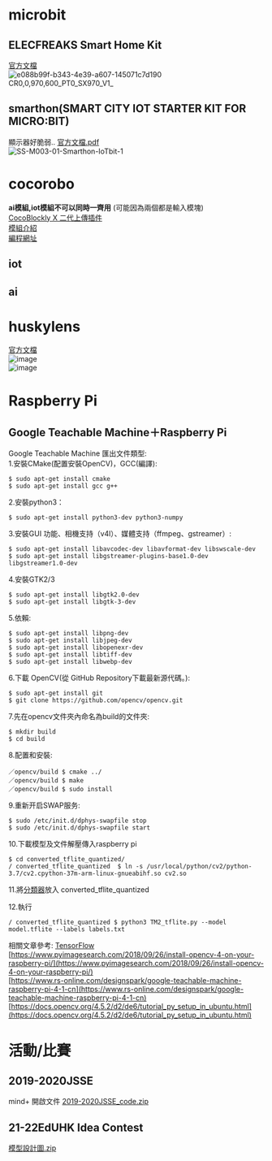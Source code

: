 # microbit
## ELECFREAKS Smart Home Kit 
[官方文檔](https://elecfreaks.com/learn-en/microbitKit/smart_home_kit/index.html)  
![e088b99f-b343-4e39-a607-145071c7d190 __CR0,0,970,600_PT0_SX970_V1___](https://user-images.githubusercontent.com/46433848/173605610-6904f3fc-1517-40f7-a3a9-29f90cfbe6af.jpg)

## smarthon(SMART CITY IOT STARTER KIT FOR MICRO:BIT)  
顯示器好脆弱.. 
[官方文檔.pdf](https://github.com/HTTP404Not-Found/SPSS-STEM/files/8900716/Handbook.Micro.Bit.IoT.Smart.City.Final.pdf)  
![SS-M003-01-Smarthon-IoTbit-1](https://user-images.githubusercontent.com/46433848/173602793-4d466953-8d55-4d36-8c3e-72ad3ae5a496.jpg)  


# cocorobo
**ai模組,iot模組不可以同時一齊用** (可能因為兩個都是輸入模塊)   
[CocoBlockly X 二代上傳插件](https://api.cocorobo.hk/releases/pythonuploaderv1.0.17/download/windows)  
[模組介紹](https://cocorobo.hk/product)  
[編程網址](https://x.cocorobo.hk/?lang=en)  
## iot

## ai

# huskylens  
[官方文檔](https://wiki.dfrobot.com/HUSKYLENS_V1.0_SKU_SEN0305_SEN0336)  
![image](https://user-images.githubusercontent.com/46433848/173591895-ef17a82a-8ee3-4858-8743-f339ae945d40.png)  
![image](https://user-images.githubusercontent.com/46433848/173592005-a5b86fa3-4d6f-40e7-807b-75c5fd1b3f9d.png)  


# Raspberry Pi
## Google Teachable Machine＋Raspberry Pi  
Google Teachable Machine 匯出文件類型:  
1.安裝CMake(配置安裝OpenCV)，GCC(編譯):  
```
$ sudo apt-get install cmake
$ sudo apt-get install gcc g++
```
2.安裝python3：
```
$ sudo apt-get install python3-dev python3-numpy
```
3.安裝GUI 功能、相機支持（v4l）、媒體支持（ffmpeg、gstreamer）:
```
$ sudo apt-get install libavcodec-dev libavformat-dev libswscale-dev
$ sudo apt-get install libgstreamer-plugins-base1.0-dev libgstreamer1.0-dev
```
4.安裝GTK2/3
```
$ sudo apt-get install libgtk2.0-dev
$ sudo apt-get install libgtk-3-dev
```
5.依賴:
```
$ sudo apt-get install libpng-dev
$ sudo apt-get install libjpeg-dev
$ sudo apt-get install libopenexr-dev
$ sudo apt-get install libtiff-dev
$ sudo apt-get install libwebp-dev
```
6.下載 OpenCV(從 GitHub Repository下載最新源代碼。):
```
$ sudo apt-get install git
$ git clone https://github.com/opencv/opencv.git
```
7.先在opencv文件夾內命名為build的文件夾:
```
$ mkdir build
$ cd build
```
8.配置和安裝:
```
／opencv/build $ cmake ../
／opencv/build $ make
／opencv/build $ sudo install
```
9.重新开启SWAP服务:
```
$ sudo /etc/init.d/dphys-swapfile stop
$ sudo /etc/init.d/dphys-swapfile start
```
10.下載模型及文件解壓傳入raspberry pi
```
$ cd converted_tflite_quantized/
/ converted_tflite_quantized  $ ln -s /usr/local/python/cv2/python-3.7/cv2.cpython-37m-arm-linux-gnueabihf.so cv2.so
```
11.將[分類器](https://drive.google.com/file/d/1038KeQh4jaZtPvjM_syUbXHeocINXLG6/view?usp=sharing)放入 converted_tflite_quantized

12.執行

```
/ converted_tflite_quantized $ python3 TM2_tflite.py --model model.tflite --labels labels.txt
```
相關文章參考:
[TensorFlow](https://www.tensorflow.org/lite/guide/python)  
[https://www.pyimagesearch.com/2018/09/26/install-opencv-4-on-your-raspberry-pi/](https://www.pyimagesearch.com/2018/09/26/install-opencv-4-on-your-raspberry-pi/)  
[https://www.rs-online.com/designspark/google-teachable-machine-raspberry-pi-4-1-cn](https://www.rs-online.com/designspark/google-teachable-machine-raspberry-pi-4-1-cn)  
[https://docs.opencv.org/4.5.2/d2/de6/tutorial_py_setup_in_ubuntu.html](https://docs.opencv.org/4.5.2/d2/de6/tutorial_py_setup_in_ubuntu.html)  
# 活動/比賽
## 2019-2020JSSE  
mind+ 開啟文件 [2019-2020JSSE_code.zip](https://github.com/HTTP404Not-Found/SPSS-STEM/files/8900341/2019-2020JSSE_code.zip)  

## 21-22EdUHK Idea Contest
[模型設計圖.zip](https://github.com/HTTP404Not-Found/SPSS-STEM/files/8900539/System.Auto-save.Untitled20220505182022.zip)  
